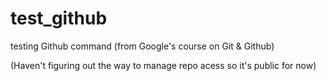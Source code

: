 # test_github

testing Github command (from Google's course on Git &amp; Github)

(Haven't figuring out the way to manage repo acess so it's public for now)
